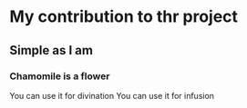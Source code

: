 # My contribution to thr project
## Simple as I am
### Chamomile is a flower
You can use it for divination
You can use it for infusion
